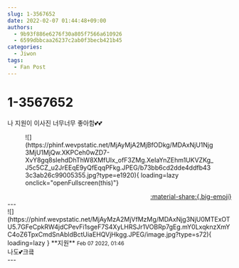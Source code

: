 ```yaml
---
slug: 1-3567652
date: 2022-02-07 01:44:48+09:00
authors:
  - 9b93f886e6276f30a805f7566a610926
  - 6599dbbcaa26237c2ab0f3becb421b45
categories:
  - Jiwon
tags:
  - Fan Post
---
```


# 1-3567652

<div class="post-container" markdown="1">
<div class="content-container md-sidebar__scrollwrap" markdown="1">

나 지원이 이사진 너무너무 좋아함💕💕
<figure markdown="1">
![](https://phinf.wevpstatic.net/MjAyMjA2MjBfODkg/MDAxNjU1Njg3MjU1MjQw.XKPCeh0wZD7-XvY8gq8sIehdDhThW8XMfUlx_ofF3ZMg.XeIaYnZEhm1UKVZKg_J5c5CZ_u2JrEEqE9yQfEqqPFkg.JPEG/b73bb6cd2dde4ddfb433c3ab26c99005355.jpg?type=e1920){ loading=lazy onclick="openFullscreen(this)"}
</figure>


</div>
</div>

<div style="text-align: right;" markdown="1">
<a href="https://weverse.io/fromis9/fanpost/1-3567652" style="text-align: right;">:material-share:{.big-emoji}</a>
</div>
---

<div class="comments-container md-sidebar__scrollwrap" markdown="1">
<div class="comment" markdown="1">
<div class='id-container' markdown="1">
![](https://phinf.wevpstatic.net/MjAyMzA2MjVfMzMg/MDAxNjg3NjU0MTExOTU5.7GFeCpkRW4jdCPevFi1sgeF7S4XyLHRSJr1VOBRp7gEg.mY0LxqknzXmYC4oZ6TpxCmdSnAbldBctUiaEHQVjHkgg.JPEG/image.jpg?type=s72){ loading=lazy }
**<span class="artist">지원</span>** <small>Feb 07 2022, 01:46</small><br>
</div>
<div class='comment-body' markdown="1">
나도💕크킄
</div>
</div>
</div>
---

